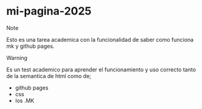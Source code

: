 # mi-pagina-2025
> [!NOTE]
> Esto es una tarea academica con la funcionalidad de saber como funciona mk y github pages.

> [!WARNING]
> Es un test academico para aprender el funcionamiento y uso correcto tanto de la semantica de html como de;
> - github pages
> - css
> - los .MK

